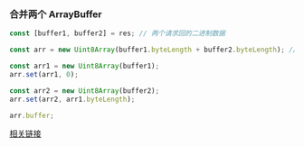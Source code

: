 ### 合并两个 ArrayBuffer

```js
const [buffer1, buffer2] = res; // 两个请求回的二进制数据

const arr = new Uint8Array(buffer1.byteLength + buffer2.byteLength); // ArrayBuffer 只读，想要操作要通过 Uint8Array 来合并，之后再转为 ArrayBuffer。

const arr1 = new Uint8Array(buffer1);
arr.set(arr1, 0);

const arr2 = new Uint8Array(buffer2);
arr.set(arr2, arr1.byteLength);

arr.buffer;
```

[相关链接]('https://mp.weixin.qq.com/s?__biz=Mzg3OTYzMDkzMg==&mid=2247495472&idx=1&sn=bc73cba1c6a4075dddddc88fe270772b&chksm=cf03200bf874a91d3b652f3094bff907220aeb49018f4576f53bd917c48dfd44f55dc4737c58&token=1511906647&lang=zh_CN#rd')

